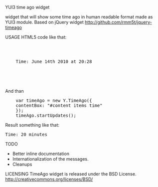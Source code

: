 YUI3 time ago widget

widget that will show some time ago in human readable format made as YUI3 module.
Based on jQuery widget http://github.com/rmm5t/jquery-timeago

USAGE
HTML5 code like that:
<pre>
<div id="content">
    <items>
	<item></item>
	Time: <time datetime="2010-06-14T20:01:09+01:00">June 14th 2010 at 20:28</time>
    </items>
</div>
<script type="text/javascript" src="timeago-min.js"></script>
</pre>

And than
<pre>
    var timeAgo = new Y.TimeAgo({
	contentBox: "#content items time"
    });
    timeAgo.startUpdates();
</pre>

Result something like that:
<pre>
Time: 20 minutes
</pre>

TODO
* Better inline documentation
* Internationalization of the messages.
* Cleanups


LICENSING
TimeAgo widget is released under the BSD License. http://creativecommons.org/licenses/BSD/